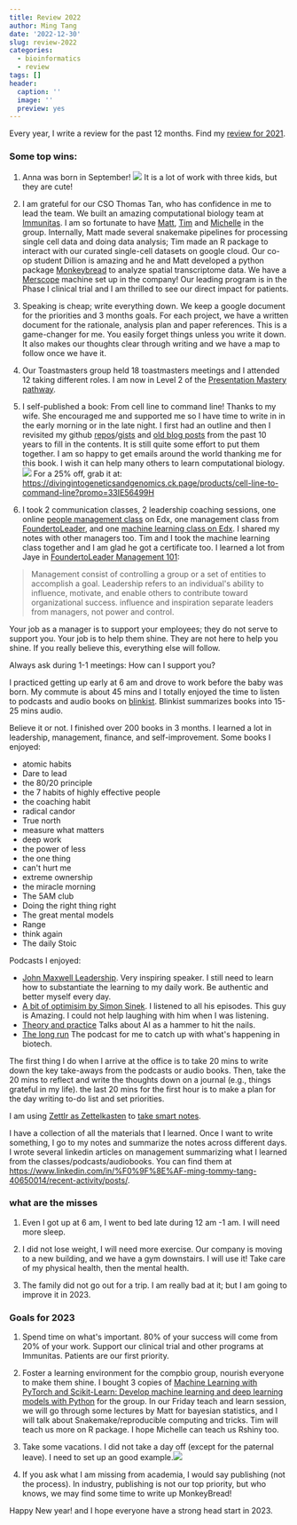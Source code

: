 ```yaml
---
title: Review 2022
author: Ming Tang
date: '2022-12-30'
slug: review-2022
categories:
  - bioinformatics
  - review
tags: []
header:
  caption: ''
  image: ''
  preview: yes
---
```


Every year, I write a review for the past 12 months. Find my [review for 2021](https://divingintogeneticsandgenomics.rbind.io/post/review-2021/).


### Some top wins:

1. Anna was born in September! ![](/img/family.png)
It is a lot of work with three kids, but they are cute!

2. I am grateful for our CSO Thomas Tan, who has confidence in me to lead the team. We built an amazing computational biology team at [Immunitas](https://www.immunitastx.com/). I am so fortunate to have [Matt](https://twitter.com/Matthew_N_B), [Tim](https://twitter.com/NieuwenhuisTim) and [Michelle](https://www.linkedin.com/in/meixue-michelle-duan-a6902213a/) in the group. Internally, Matt made several snakemake pipelines for processing single cell data and doing data analysis; Tim made an R package to interact with our curated single-cell datasets on google cloud. Our co-op student Dillion is amazing and he and Matt developed a python package [Monkeybread](https://monkeybread.readthedocs.io/en/v0.6.0/notebooks/tutorial.html) to analyze spatial transcriptome data. We have a [Merscope](https://vizgen.com/) machine set up in the company! Our leading program is in the Phase I clinical trial and I am thrilled to see our direct impact for patients.

3. Speaking is cheap; write everything down. We keep a google document for the priorities and 3 months goals. For each project, we have a written document for the rationale, analysis plan and paper references. This is a game-changer for me. You easily forget things unless you write it down. It also makes our thoughts clear through writing and we have a map to follow once we have it.

4. Our Toastmasters group held 18 toastmasters meetings and I attended 12 taking different
roles. I am now in Level 2 of the [Presentation Mastery pathway](https://www.toastmasters.org/pathways-overview/pathways-presentation-mastery-path).

5. I self-published a book: From cell line to command line! Thanks to my wife. She encouraged
me and supported me so I have time to write in in the early morning or in the late night. I first had 
an outline and then I revisited my github [repos](https://github.com/crazyhottommy?tab=repositories)/[gists](https://gist.github.com/crazyhottommy) and [old blog posts](https://crazyhottommy.blogspot.com/) from the past 10 years to fill in the contents. It is 
still quite some effort to put them together. I am so happy to get emails around the world thanking me for this book. I wish it can help many others
to learn computational biology. ![](/img/bookcover.png) For a 25% off, grab it at: https://divingintogeneticsandgenomics.ck.page/products/cell-line-to-command-line?promo=33IE56499H


6. I took 2 communication classes, 2 leadership coaching sessions, one online [people management class](https://courses.edx.org/certificates/9c6c4f2e9d5a4ed7ad3c12a15b9c112b) on Edx, one management class from [FoundertoLeader](https://www.founderleadercoach.com/), and one [machine learning class on Edx](https://courses.edx.org/certificates/ad2ce7ec257b4a62beb40aaa9be3f8a4). I shared my notes with other managers too. Tim and I took the machine learning class together and I am glad he got a certificate too. I learned a lot from Jaye in [FoundertoLeader Management 101](https://www.founderleadercoach.com/management-course): 

>Management consist of controlling a group or a set of entities to accomplish a goal. Leadership refers to an individual's ability to influence, motivate, and enable others to contribute toward organizational success. influence and inspiration separate leaders from managers, not power and control.

Your job as a manager is to support your employees; they do not serve to support you. Your job is to help them shine. They are not here to help you shine. If you really believe this, everything else will follow.

Always ask during 1-1 meetings: How can I support you?

I practiced getting up early at 6 am and drove to work before the baby was born. My commute is about 
45 mins and I totally enjoyed the time to listen to podcasts and audio books on [blinkist](blinkist.com).
Blinkist summarizes books into 15-25 mins audio. 

Believe it or not. I finished over 200 books in 3 months. I learned a lot in leadership, management,
finance, and self-improvement. Some books I enjoyed:

- atomic habits
- Dare to lead
- the 80/20 principle 
- the 7 habits of highly effective people 
- the coaching habit 
- radical candor 
- True north 
- measure what matters 
- deep work 
- the power of less 
- the one thing 
- can't hurt me 
- extreme ownership 
- the miracle morning 
- The 5AM club 
- Doing the right thing right 
- The great mental models 
- Range 
- think again 
- The daily Stoic 

Podcasts I enjoyed:

- [John Maxwell Leadership](https://johnmaxwellleadershippodcast.com/). Very inspiring speaker. I still need to learn how to substantiate the learning to my daily work. Be authentic and better myself every day.
- [A bit of optimisim by Simon Sinek](https://simonsinek.com/podcast/). I listened to all his episodes. This guy is Amazing. I could not help laughing with him when I was listening.
- [Theory and practice](https://podcast.gv.com/) Talks about AI as a hammer to hit the nails.
- [The long run](https://podcasts.apple.com/us/podcast/the-long-run-with-luke-timmerman/id1282838969) The podcast for me to catch up with what's happening in biotech.

The first thing I do when I arrive at the office is to take 20 mins to write down the
key take-aways from the podcasts or audio books. Then, take the 20 mins to reflect and write the thoughts down on a journal (e.g., things grateful in my life). the last 20 mins for the first hour is to make a plan for the day writing to-do list and set priorities.

I am using [Zettlr as Zettelkasten](https://docs.zettlr.com/en/guides/guide-zettelkasten/) to [take smart notes](https://www.amazon.com/How-Take-Smart-Notes-Nonfiction/dp/1542866502).

I have a collection of all the materials that I learned. Once I want to write something, I go to my notes
and summarize the notes across different days. I wrote several linkedin articles on management summarizing what I learned from the classes/podcasts/audiobooks. You can find them at https://www.linkedin.com/in/%F0%9F%8E%AF-ming-tommy-tang-40650014/recent-activity/posts/.


### what are the misses

1. Even I got up at 6 am, I went to bed late during 12 am -1 am. I will need more sleep.

2. I did not lose weight, I will need more exercise. Our company is moving to a new building, 
and we have a gym downstairs. I will use it! Take care of my physical health, then the mental health.

3. The family did not go out for a trip. I am really bad at it; but I am going to improve it in 2023.


### Goals for 2023

1. Spend time on what's important. 80% of your success will come from 20% of your work.
Support our clinical trial and other programs at Immunitas. Patients are our first priority.

2. Foster a learning environment for the compbio group, nourish everyone to make them shine.
I bought 3 copies of [Machine Learning with PyTorch and Scikit-Learn: Develop machine learning and deep learning models with Python](https://www.amazon.com/Machine-Learning-PyTorch-Scikit-Learn-learning-ebook/dp/B09NW48MR1) for the group. In our Friday teach and learn session, we will go through some lectures by Matt for bayesian statistics, and I will talk about Snakemake/reproducible computing and tricks. Tim will teach us more on R package. I hope Michelle can teach us Rshiny too.

3. Take some vacations. I did not take a day off (except for the paternal leave). I need to set up an good example.![](/img/takeoff.png)

4. If you ask what I am missing from academia, I would say publishing (not the process). In industry, publishing is not our top priority, but who knows, we may find some time to write up MonkeyBread!

Happy New year! and I hope everyone have a strong head start in 2023.


